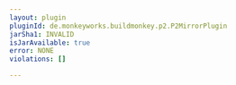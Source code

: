 ```yaml
---
layout: plugin
pluginId: de.monkeyworks.buildmonkey.p2.P2MirrorPlugin
jarSha1: INVALID
isJarAvailable: true
error: NONE
violations: []

---
```

